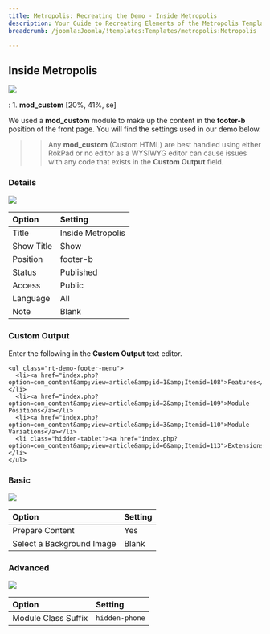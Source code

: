 ```yaml
---
title: Metropolis: Recreating the Demo - Inside Metropolis
description: Your Guide to Recreating Elements of the Metropolis Template for Joomla
breadcrumb: /joomla:Joomla/!templates:Templates/metropolis:Metropolis

---
```


Inside Metropolis
-----
![][demo]

:   1. **mod_custom** [20%, 41%, se]

We used a **mod_custom** module to make up the content in the **footer-b** position of the front page. You will find the settings used in our demo below.

>> Any **mod_custom** (Custom HTML) are best handled using either RokPad or no editor as a WYSIWYG editor can cause issues with any code that exists in the **Custom Output** field.

### Details
![][demo2]

| Option     | Setting           |  
| :--------- | :---------------- |  
| Title      | Inside Metropolis |  
| Show Title | Show              |  
| Position   | footer-b          |  
| Status     | Published         |  
| Access     | Public            |  
| Language   | All               |  
| Note       | Blank             |  

### Custom Output
Enter the following in the **Custom Output** text editor.

~~~
<ul class="rt-demo-footer-menu">
  <li><a href="index.php?option=com_content&amp;view=article&amp;id=1&amp;Itemid=108">Features</a></li>
  <li><a href="index.php?option=com_content&amp;view=article&amp;id=2&amp;Itemid=109">Module Positions</a></li>
  <li><a href="index.php?option=com_content&amp;view=article&amp;id=3&amp;Itemid=110">Module Variations</a></li>
  <li class="hidden-tablet"><a href="index.php?option=com_content&amp;view=article&amp;id=6&amp;Itemid=113">Extensions</a></li>
</ul>
~~~

### Basic
![][demo3]

| Option                    | Setting |  
| :------------------------ | :------ |  
| Prepare Content           | Yes     |  
| Select a Background Image | Blank   |  

### Advanced
![][demo4]

| Option              | Setting        |  
| :------------------ | :------------- |  
| Module Class Suffix | `hidden-phone` |   

[demo]: assets/demo_7.jpeg
[demo2]: assets/info_1.jpeg
[demo3]: assets/info_2.jpeg
[demo4]: assets/info_3.jpeg
